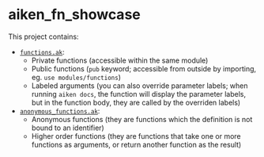 # aiken_fn_showcase

This project contains:

- [`functions.ak`](./lib/modules/functions.ak):
  - Private functions (accessible within the same module)
  - Public functions (`pub` keyword; accessible from outside by importing, eg. `use modules/functions`)
  - Labeled arguments (you can also override parameter labels; when running `aiken docs`, the function will display the parameter labels, but in the function body, they are called by the overriden labels)
- [`anonymous_functions.ak`](./validators/anonymous_functions.ak):
  - Anonymous functions (they are functions which the definition is not bound to an identifier)
  - Higher order functions (they are functions that take one or more functions as arguments, or return another function as the result)
